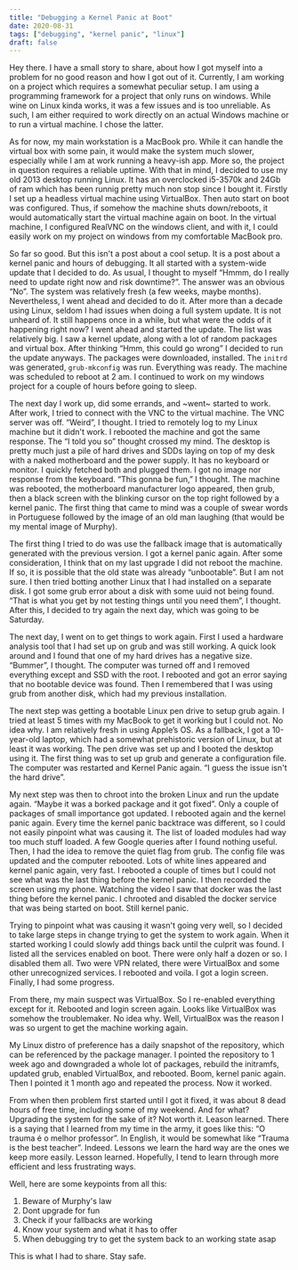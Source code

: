 ```yaml
---
title: "Debugging a Kernel Panic at Boot"
date: 2020-08-31
tags: ["debugging", "kernel panic", "linux"]
draft: false
---
```



Hey there. I have a small story to share, about how I got myself into a problem
for no good reason and how I got out of it. Currently, I am working on a
project which requires a somewhat peculiar setup. I am using a programming
framework for a project that only runs on windows. While wine on Linux kinda
works, it was a few issues and is too unreliable. As such, I am either
required to work directly on an actual Windows machine or to run a virtual
machine. I chose the latter.

As for now, my main workstation is a MacBook pro. While it can handle the
virtual box with some pain, it would make the system much slower, especially
while I am at work running a heavy-ish app. More so, the project in question
requires a reliable uptime. With that in mind, I decided to use my old 2013
desktop running Linux. It has an overclocked i5-3570k and 24Gb of ram which
has been runnig pretty much non stop since I bought it. Firstly I set up a
headless virtual machine using VirtualBox. Then auto start on boot was
configured. Thus, if somehow the machine shuts down/reboots, it would
automatically start the virtual machine again on boot. In the virtual
machine, I configured RealVNC on the windows client, and with it, I could
easily work on my project on windows from my comfortable MacBook pro.

So far so good. But this isn't a post about a cool setup. It is a post about a
kernel panic and hours of debugging. It all started with a system-wide update
that I decided to do. As usual, I thought to myself “Hmmm, do I really need to
update right now and risk downtime?”. The answer was an obvious “No”. The
system was relatively fresh (a few weeks, maybe months). Nevertheless, I went
ahead and decided to do it. After more than a decade using Linux, seldom I had
issues when doing a full system update. It is not unheard of. It still happens
once in a while, but what were the odds of it happening right now? I went ahead
and started the update. The list was relatively big. I saw a kernel update,
along with a lot of random packages and virtual box. After thinking “Hmm, this
could go wrong” I decided to run the update anyways. The packages were
downloaded, installed. The `initrd` was generated, `grub-mkconfig` was run.
Everything was ready. The machine was scheduled to reboot at 2 am. I continued
to work on my windows project for a couple of hours before going to sleep.

The next day I work up, did some errands, and ~went~ started to work. After
work, I tried to connect with the VNC to the virtual machine. The VNC server
was off. “Weird”, I thought. I tried to remotely log to my Linux machine but it
didn't work. I rebooted the machine and got the same response. The “I told you
so” thought crossed my mind. The desktop is pretty much just a pile of hard
drives and SDDs laying on top of my desk with a naked motherboard and the power
supply. It has no keyboard or monitor. I quickly fetched both and plugged them.
I got no image nor response from the keyboard. “This gonna be fun,” I thought.
The machine was rebooted, the motherboard manufacturer logo appeared, then
grub, then a black screen with the blinking cursor on the top right followed by
a kernel panic. The first thing that came to mind was a couple of swear words
in Portuguese followed by the image of an old man laughing (that would be my
mental image of Murphy).

The first thing I tried to do was use the fallback image that is automatically
generated with the previous version. I got a kernel panic again. After some
consideration, I think that on my last upgrade I did not reboot the machine. If
so, it is possible that the old state was already “unbootable”. But I am not
sure. I then tried botting another Linux that I had installed on a separate
disk. I got some grub error about a disk with some uuid not being found. “That
is what you get by not testing things until you need them”, I thought. After
this, I decided to try again the next day, which was going to be Saturday.

The next day, I went on to get things to work again. First I used a hardware
analysis tool that I had set up on grub and was still working. A quick look
around and I found that one of my hard drives has a negative size. “Bummer”, I
thought. The computer was turned off and I removed everything except and SSD
with the root. I rebooted and got an error saying that no bootable device was
found. Then I remembered that I was using grub from another disk, which had my
previous installation.

The next step was getting a bootable Linux pen drive to setup grub again. I
tried at least 5 times with my MacBook to get it working but I could not. No
idea why. I am relatively fresh in using Apple’s OS. As a fallback, I got a
10-year-old laptop, which had a somewhat prehistoric version of Linux, but at
least it was working. The pen drive was set up and I booted the desktop using
it. The first thing was to set up grub and generate a configuration file. The
computer was restarted and Kernel Panic again. “I guess the issue isn't the
hard drive”.

My next step was then to chroot into the broken Linux and run the update again.
“Maybe it was a borked package and it got fixed”. Only a couple of packages of
small importance got updated. I rebooted again and the kernel panic again.
Every time the kernel panic backtrace was different, so I could not easily
pinpoint what was causing it. The list of loaded modules had way too much stuff
loaded. A few Google queries after I found nothing useful. Then, I had the idea
to remove the quiet flag from grub. The config file was updated and the
computer rebooted. Lots of white lines appeared and kernel panic again, very
fast. I rebooted a couple of times but I could not see what was the last thing
before the kernel panic. I then recorded the screen using my phone. Watching
the video I saw that docker was the last thing before the kernel panic. I
chrooted and disabled the docker service that was being started on boot. Still
kernel panic.

Trying to pinpoint what was causing it wasn't going very well, so I decided to
take large steps in change trying to get the system to work again. When it
started working I could slowly add things back until the culprit was found. I
listed all the services enabled on boot. There were only half a dozen or so. I
disabled them all. Two were VPN related, there were VirtualBox and some other
unrecognized services. I rebooted and voila. I got a login screen. Finally, I
had some progress.

From there, my main suspect was VirtualBox. So I re-enabled everything except
for it. Rebooted and login screen again. Looks like VirtualBox was somehow the
troublemaker. No idea why. Well, VirtualBox was the reason I was so urgent to
get the machine working again.

My Linux distro of preference has a daily snapshot of the repository, which can
be referenced by the package manager. I pointed the repository to 1 week ago
and downgraded a whole lot of packages, rebuild the initramfs, updated grub,
enabled VirtualBox, and rebooted. Boom, kernel panic again. Then I pointed it 1
month ago and repeated the process. Now it worked.

From when then problem first started until I got it fixed, it was about 8 dead
hours of free time, including some of my weekend. And for what? Upgrading the
system for the sake of it? Not worth it. Leason learned. There is a saying that
I learned from my time in the army, it goes like this: “O trauma é o melhor
professor”. In English, it would be somewhat like “Trauma is the best teacher”.
Indeed. Lessons we learn the hard way are the ones we keep more easily. Lesson
learned. Hopefully, I tend to learn through more efficient and less frustrating
ways.

Well, here are some keypoints from all this:
1) Beware of Murphy's law
2) Dont upgrade for fun
3) Check if your fallbacks are working
4) Know your system and what it has to offer
5) When debugging try to get the system back to an working state asap

This is what I had to share. Stay safe.
